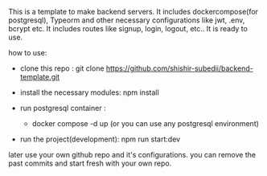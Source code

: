 This is a template to make backend servers. 
It includes dockercompose(for postgresql), Typeorm and other necessary configurations like jwt, .env, bcrypt etc.
It includes routes like signup, login, logout, etc..
It is ready to use.

how to use: 
- clone this repo : git clone https://github.com/shishir-subedii/backend-template.git

- install the necessary modules: npm install 

- run postgresql container : 
    - docker compose -d up (or you can use any postgresql environment)

- run the project(development): npm run start:dev

later use your own github repo and it's configurations.
you can remove the past commits and start fresh with your own repo. 